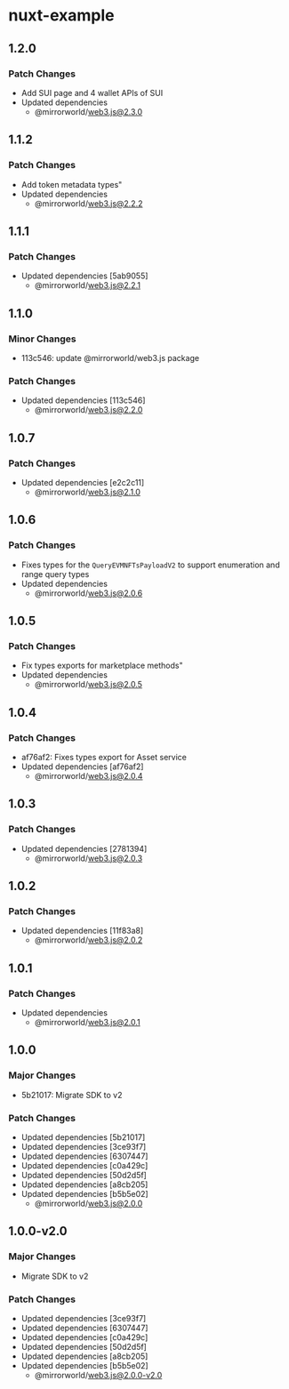 # nuxt-example

## 1.2.0

### Patch Changes

- Add SUI page and 4 wallet APIs of SUI
- Updated dependencies
  - @mirrorworld/web3.js@2.3.0

## 1.1.2

### Patch Changes

- Add token metadata types"
- Updated dependencies
  - @mirrorworld/web3.js@2.2.2

## 1.1.1

### Patch Changes

- Updated dependencies [5ab9055]
  - @mirrorworld/web3.js@2.2.1

## 1.1.0

### Minor Changes

- 113c546: update @mirrorworld/web3.js package

### Patch Changes

- Updated dependencies [113c546]
  - @mirrorworld/web3.js@2.2.0

## 1.0.7

### Patch Changes

- Updated dependencies [e2c2c11]
  - @mirrorworld/web3.js@2.1.0

## 1.0.6

### Patch Changes

- Fixes types for the `QueryEVMNFTsPayloadV2` to support enumeration and range query types
- Updated dependencies
  - @mirrorworld/web3.js@2.0.6

## 1.0.5

### Patch Changes

- Fix types exports for marketplace methods"
- Updated dependencies
  - @mirrorworld/web3.js@2.0.5

## 1.0.4

### Patch Changes

- af76af2: Fixes types export for Asset service
- Updated dependencies [af76af2]
  - @mirrorworld/web3.js@2.0.4

## 1.0.3

### Patch Changes

- Updated dependencies [2781394]
  - @mirrorworld/web3.js@2.0.3

## 1.0.2

### Patch Changes

- Updated dependencies [11f83a8]
  - @mirrorworld/web3.js@2.0.2

## 1.0.1

### Patch Changes

- Updated dependencies
  - @mirrorworld/web3.js@2.0.1

## 1.0.0

### Major Changes

- 5b21017: Migrate SDK to v2

### Patch Changes

- Updated dependencies [5b21017]
- Updated dependencies [3ce93f7]
- Updated dependencies [6307447]
- Updated dependencies [c0a429c]
- Updated dependencies [50d2d5f]
- Updated dependencies [a8cb205]
- Updated dependencies [b5b5e02]
  - @mirrorworld/web3.js@2.0.0

## 1.0.0-v2.0

### Major Changes

- Migrate SDK to v2

### Patch Changes

- Updated dependencies [3ce93f7]
- Updated dependencies [6307447]
- Updated dependencies [c0a429c]
- Updated dependencies [50d2d5f]
- Updated dependencies [a8cb205]
- Updated dependencies [b5b5e02]
  - @mirrorworld/web3.js@2.0.0-v2.0

